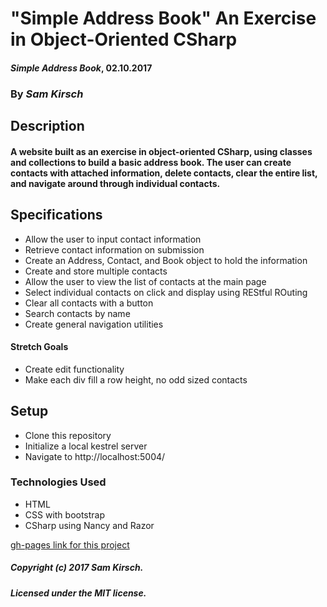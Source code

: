# "Simple Address Book" An Exercise in Object-Oriented CSharp

#### _Simple Address Book_, 02.10.2017

### By _Sam Kirsch_

## Description

#### A website built as an exercise in object-oriented CSharp, using classes and collections to build a basic address book. The user can create contacts with attached information, delete contacts, clear the entire list, and navigate around through individual contacts.

## Specifications

* Allow the user to input contact information
* Retrieve contact information on submission
* Create an Address, Contact, and Book object to hold the information
* Create and store multiple contacts
* Allow the user to view the list of contacts at the main page
* Select individual contacts on click and display using REStful ROuting
* Clear all contacts with a button
* Search contacts by name
* Create general navigation utilities


#### Stretch Goals

* Create edit functionality
* Make each div fill a row height, no odd sized contacts

## Setup

* Clone this repository
* Initialize a local kestrel server
* Navigate to http://localhost:5004/

### Technologies Used

* HTML
* CSS with bootstrap
* CSharp using Nancy and Razor

[gh-pages link for this project](https://denalisk.github.io/address-book-csharp)

##### Copyright (c) 2017 Sam Kirsch.

##### Licensed under the MIT license.

